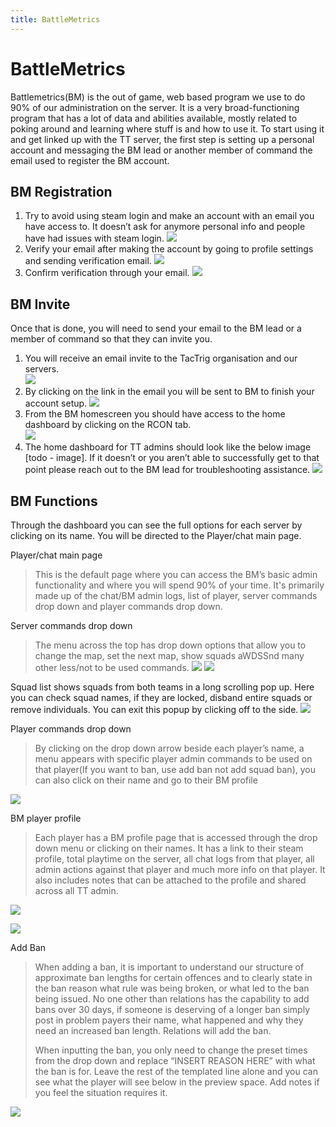 ```yaml
---
title: BattleMetrics
---
```

# BattleMetrics

Battlemetrics(BM) is the out of game, web based program we use to do 90% of our administration on the server. It is a very broad-functioning program that has a lot of data and abilities available, mostly related to poking around and learning where stuff is and how to use it. To start using it and get linked up with the TT server, the first step is setting up a personal account and messaging the BM lead or another member of command the email used to register the BM account.

## BM Registration

1. Try to avoid using steam login and make an account with an email you have access to. It doesn’t ask for anymore personal info and people have had issues with steam login.
![](./images/battlemetrics1.png)
1. Verify your email after making the account by going to profile settings and sending verification email.
![](./images/battlemetrics2.png)
1. Confirm verification through your email.
![](./images/battlemetrics3.png)

## BM Invite

Once that is done, you will need to send your email to the BM lead or a member of command so that they can invite you. 

1. You will receive an email invite to the TacTrig organisation and our servers.  
![](./images/battlemetrics4.png)
1. By clicking on the link in the email you will be sent to BM to finish your account setup. 
![](./images/battlemetrics5.png)
1. From the BM homescreen you should have access to the home dashboard by clicking on the RCON tab.  
![](./images/battlemetrics6.png)
1. The home dashboard for TT admins should look like the below image [todo - image]. If it doesn’t or you aren’t able to successfully get to that point please reach out to the BM lead for troubleshooting assistance.
![](./images/battlemetrics7.png)

## BM Functions

Through the dashboard you can see the full options for each server by clicking on its name. You will be directed to the Player/chat main page.

Player/chat main page
> This is the default page where you can access the BM’s basic admin functionality and where you will spend 90% of your time. It's primarily made up of the chat/BM admin logs, list of player, server commands drop down and player commands drop down. 

Server commands drop down
> The menu across the top has drop down options that allow you to change the map, set the next map, show squads aWDSSnd many other less/not to be used commands.
![](./images/battlemetrics8.png)
![](./images/battlemetrics9.png)

Squad list shows squads from both teams in a long scrolling pop up. Here you can check squad names, if they are locked, disband entire squads or remove individuals. You can exit this popup by clicking off to the side.
![](./images/battlemetrics10.png)

Player commands drop down
> By clicking on the drop down arrow beside each player’s name, a menu appears with specific player admin commands to be used on that player(If you want to ban, use add ban not add squad ban), you can also click on their name and go to their BM profile

![](./images/battlemetrics11.png)

BM player profile 
> Each player has a BM profile page that is accessed through the drop down menu or clicking on their names. It has a link to their steam profile, total playtime on the server, all chat logs from that player, all admin actions against that player and much more info on that player. It also includes notes that can be attached to the profile and shared across all TT admin.

![](./images/battlemetrics12.png)

![](./images/battlemetrics13.png)

Add Ban
> When adding a ban, it is important to understand our structure of approximate ban lengths for certain offences and to clearly state in the ban reason what rule was being broken, or what led to the ban being issued. No one other than relations has the capability to add bans over 30 days, if someone is deserving of a longer ban simply post in problem payers their name, what happened and why they need an increased ban length. Relations will add the ban.
> 
> When inputting the ban, you only need to change the preset times from the drop down and replace “INSERT REASON HERE” with what the ban is for. Leave the rest of the templated line alone and you can see what the player will see below in the preview space. Add notes if you feel the situation requires it.

![](./images/battlemetrics14.png)
